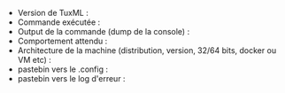 * Version de TuxML :
* Commande exécutée :
* Output de la commande (dump de la console) :
* Comportement attendu :
* Architecture de la machine (distribution, version, 32/64 bits, docker ou VM etc) :
* pastebin vers le .config :
* pastebin vers le log d'erreur :
